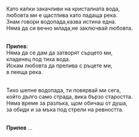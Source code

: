 Като капки закачливи на кристалната вода, <br />
любовта ми е щастлива като падаща река. <br />
Знам говори водопада,казва истина една. <br />
Няма да си вечно млада,не заключвай любовта. <br /><br />

**Припев**: <br />
Няма да се дам да затворят сърцето ми, <br />
кладенец под тиха вода. <br />
Искам любовта да прелива с ръцете ми, <br />
в пееща река. <br /><br />

Тихо шепне водопада, ти повярвай ми сега, <br />
който дълго само страда, вика бързо старостта. <br />
Няма време за разлъка, щом обичаш от душа, <br />
за обиди и за мъка под стрели на ревността. <br /><br />

**Припев** ...